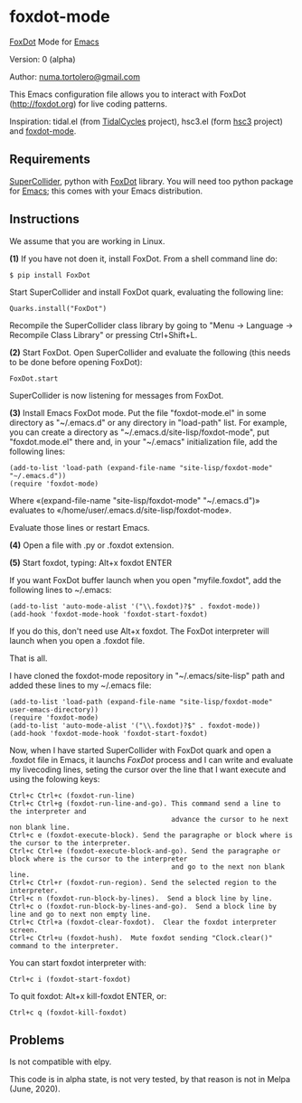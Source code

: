 # foxdot-mode
<a href="http://foxdot.org">FoxDot</a> Mode for <a href="https://www.gnu.org/software/emacs/">Emacs</a>

Version: 0 (alpha)

Author: numa.tortolero@gmail.com

This Emacs configuration file allows you to interact with FoxDot (http://foxdot.org) for live coding patterns.

Inspiration: tidal.el (from <a href="https://tidalcycles.org/index.php/Welcome">TidalCycles</a> project), hsc3.el (form <a href="https://github.com/rd--/hsc3/tree/master/emacs">hsc3</a> project) and <a href="https://gitlab.com/umejam/foxdot-mode">foxdot-mode</a>.

<h2>Requirements</h2>

<a href="https://supercollider.github.io/">SuperCollider</a>, python with <a href="http://foxdot.org">FoxDot</a> library. You will need too python package for <a href="https://www.gnu.org/software/emacs/">Emacs</a>; this comes with your Emacs distribution.

<h2>Instructions</h2>

We assume that you are working in Linux.

<b>(1)</b> If you have not doen it, install FoxDot. From a shell command line do:

    $ pip install FoxDot

  Start SuperCollider and install FoxDot quark, evaluating the following line:

    Quarks.install("FoxDot")

  Recompile the SuperCollider class library by going to "Menu -> Language -> Recompile Class Library" or pressing Ctrl+Shift+L.

<b>(2)</b> Start FoxDot. Open SuperCollider and evaluate the following (this needs to be done before opening FoxDot):

    FoxDot.start

   SuperCollider is now listening for messages from FoxDot.

<b>(3)</b> Install Emacs FoxDot mode. Put the file "foxdot-mode.el" in some directory as "\~/.emacs.d" or any directory in "load-path" list. For example, you can create a directory as "\~/.emacs.d/site-lisp/foxdot-mode", put "foxdot.mode.el" there and, in your "\~/.emacs" initialization file, add the following lines:

    (add-to-list 'load-path (expand-file-name "site-lisp/foxdot-mode" "~/.emacs.d"))
    (require 'foxdot-mode)

Where «(expand-file-name "site-lisp/foxdot-mode" "~/.emacs.d")» evaluates to «/home/user/.emacs.d/site-lisp/foxdot-mode».

Evaluate those lines or restart Emacs.

<b>(4)</b> Open a file with .py or .foxdot extension.

<b>(5)</b> Start foxdot, typing: Alt+x foxdot ENTER

If you want FoxDot buffer launch when you open "myfile.foxdot", add the following lines to ~/.emacs:

    (add-to-list 'auto-mode-alist '("\\.foxdot)?$" . foxdot-mode))
    (add-hook 'foxdot-mode-hook 'foxdot-start-foxdot)

If you do this, don't need use Alt+x foxdot. The FoxDot interpreter will launch when you open a .foxdot file.

That is all.

I have cloned the foxdot-mode repository in "~/.emacs/site-lisp" path and added these lines to my ~/.emacs file:

    (add-to-list 'load-path (expand-file-name "site-lisp/foxdot-mode" user-emacs-directory))
    (require 'foxdot-mode)
    (add-to-list 'auto-mode-alist '("\\.foxdot)?$" . foxdot-mode))
    (add-hook 'foxdot-mode-hook 'foxdot-start-foxdot)

Now, when I have started SuperCollider with FoxDot quark and open a .foxdot file in Emacs, it launchs *FoxDot* process and I can write and evaluate my livecoding lines, seting the cursor over the line that I want execute and using the folowing keys:

    Ctrl+c Ctrl+c (foxdot-run-line)
    Ctrl+c Ctrl+g (foxdot-run-line-and-go). This command send a line to the interpreter and
                                            advance the cursor to he next non blank line.
    Ctrl+c e (foxdot-execute-block). Send the paragraphe or block where is the cursor to the interpreter.
    Ctrl+c Ctrl+e (foxdot-execute-block-and-go). Send the paragraphe or block where is the cursor to the interpreter
                                            and go to the next non blank line.
    Ctrl+c Ctrl+r (foxdot-run-region). Send the selected region to the interpreter.
    Ctrl+c n (foxdot-run-block-by-lines).  Send a block line by line.
    Ctrl+c o (foxdot-run-block-by-lines-and-go).  Send a block line by line and go to next non empty line.
    Ctrl+c Ctrl+a (foxdot-clear-foxdot).  Clear the foxdot interpreter screen.
    Ctrl+c Ctrl+u (foxdot-hush).  Mute foxdot sending "Clock.clear()" command to the interpreter.

You can start foxdot interpreter with:

    Ctrl+c i (foxdot-start-foxdot)

To quit foxdot: Alt+x kill-foxdot ENTER, or:

    Ctrl+c q (foxdot-kill-foxdot)

<h2>Problems</h2>

Is not compatible with elpy.

This code is in alpha state, is not very tested, by that reason is not in Melpa (June, 2020).

